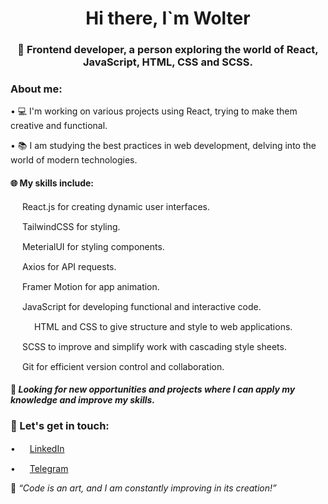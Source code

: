 <div id="header" align="center">
  <h1>Hi there, I`m Wolter</h1>
  <h3>🚀 Frontend developer, a person exploring the world of React, JavaScript, HTML, CSS and SCSS.</h3>
</div>

### About me:

  • 💻 I'm working on various projects using React, trying to make them creative and functional.
    
  • 📚 I am studying the best practices in web development, delving into the world of modern technologies.

#### 🌐 My skills include:

  <img src="https://cdn.jsdelivr.net/gh/devicons/devicon/icons/react/react-original.svg" width="15" height="15" /> React.js for creating dynamic user interfaces.
  
  <img src="https://cdn.jsdelivr.net/gh/devicons/devicon@latest/icons/tailwindcss/tailwindcss-original.svg" width="15" height="15" /> TailwindCSS for styling.

  <img src="https://cdn.jsdelivr.net/gh/devicons/devicon@latest/icons/materialui/materialui-original.svg" width="15" height="15" /> MeterialUI for styling components.
  
  <img src="https://cdn.jsdelivr.net/gh/devicons/devicon@latest/icons/axios/axios-plain.svg" width="15" height="15" /> Axios for API requests.
  
  <img src="https://cdn.jsdelivr.net/gh/devicons/devicon@latest/icons/framermotion/framermotion-original-wordmark.svg" width="15" height="15" /> Framer Motion for app animation.

  <img src="https://cdn.jsdelivr.net/gh/devicons/devicon/icons/javascript/javascript-plain.svg" width="15" height="15"/> JavaScript for developing functional and interactive code.

  <img src="https://cdn.jsdelivr.net/gh/devicons/devicon/icons/html5/html5-plain.svg" width="15" height="15"/> <img src="https://cdn.jsdelivr.net/gh/devicons/devicon/icons/css3/css3-plain.svg" width="15" height="15"/> HTML and CSS to give structure and style to web applications.

  <img src="https://cdn.jsdelivr.net/gh/devicons/devicon/icons/sass/sass-original.svg" width="15" height="15"/> SCSS to improve and simplify work with cascading style sheets.

  <img src="https://cdn.jsdelivr.net/gh/devicons/devicon/icons/git/git-original.svg" width="15" height="15"/> Git for efficient version control and collaboration.

#### 🌱 _Looking for new opportunities and projects where I can apply my knowledge and improve my skills._

### 🔗 Let's get in touch:
    
<div id="socials" ">
  
  • <img src="https://cdn.jsdelivr.net/gh/devicons/devicon/icons/linkedin/linkedin-original.svg" width="15" height="15"/> [LinkedIn](https://www.linkedin.com/in/vladimir-vorobiov-bba858293/)

  • <img src="https://upload.wikimedia.org/wikipedia/commons/thumb/8/82/Telegram_logo.svg/1024px-Telegram_logo.svg.png?20220101141644" width="15" height="15"/> [Telegram](https://msng.link/o?vvorobiov=tg)
</div>

🚀 _“Code is an art, and I am constantly improving in its creation!”_

<!--
**wolterGray/wolterGray** is a ✨ _special_ ✨ repository because its `README.md` (this file) appears on your GitHub profile.

Here are some ideas to get you started:

- 🔭 I’m currently working on ...
- 🌱 I’m currently learning ...
- 👯 I’m looking to collaborate on ...
- 🤔 I’m looking for help with ...
- 💬 Ask me about ...
- 📫 How to reach me: ...
- 😄 Pronouns: ...
- ⚡ Fun fact: ...
-->
